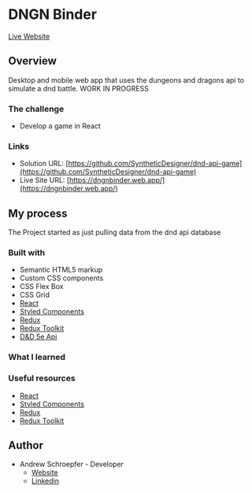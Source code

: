 # DNGN Binder

[Live Website](https://dngnbinder.web.app/)

## Overview

Desktop and mobile web app that uses the dungeons and dragons api to simulate a dnd battle. WORK IN PROGRESS

### The challenge

- Develop a game in React

### Links

- Solution URL: [https://github.com/SyntheticDesigner/dnd-api-game](https://github.com/SyntheticDesigner/dnd-api-game)
- Live Site URL: [https://dngnbinder.web.app/](https://dngnbinder.web.app/)

## My process

The Project started as just pulling data from the dnd api database

### Built with

- Semantic HTML5 markup
- Custom CSS components
- CSS Flex Box
- CSS Grid
- [React](https://reactjs.org/)
- [Styled Components](https://styled-components.com/)
- [Redux](https://redux.js.org/)
- [Redux Toolkit](https://redux-toolkit.js.org/)
- [D&D 5e Api](http://www.dnd5eapi.co/)

### What I learned

### Useful resources

- [React](https://reactjs.org/)
- [Styled Components](https://styled-components.com/)
- [Redux](https://redux.js.org/)
- [Redux Toolkit](https://redux-toolkit.js.org/)

## Author

- Andrew Schroepfer - Developer
  - [Website](https://syntheticnerd.github.io/)
  - [Linkedin](https://www.linkedin.com/in/andrew-schroepfer/)